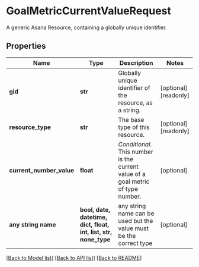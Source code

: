 # GoalMetricCurrentValueRequest

A generic Asana Resource, containing a globally unique identifier.

## Properties
Name | Type | Description | Notes
------------ | ------------- | ------------- | -------------
**gid** | **str** | Globally unique identifier of the resource, as a string. | [optional] [readonly] 
**resource_type** | **str** | The base type of this resource. | [optional] [readonly] 
**current_number_value** | **float** | *Conditional*. This number is the current value of a goal metric of type number. | [optional] 
**any string name** | **bool, date, datetime, dict, float, int, list, str, none_type** | any string name can be used but the value must be the correct type | [optional]

[[Back to Model list]](../README.md#documentation-for-models) [[Back to API list]](../README.md#documentation-for-api-endpoints) [[Back to README]](../README.md)


